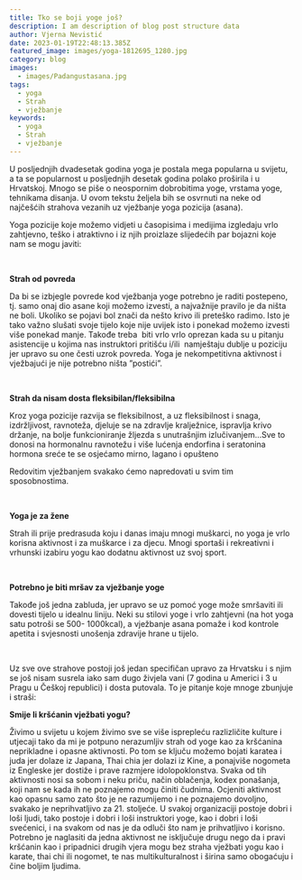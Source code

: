 ```yaml
---
title: Tko se boji yoge još?
description: I am description of blog post structure data
author: Vjerna Nevistić
date: 2023-01-19T22:48:13.385Z
featured_image: images/yoga-1812695_1280.jpg
category: blog
images:
  - images/Padangustasana.jpg
tags:
  - yoga
  - Strah
  - vježbanje
keywords:
  - yoga
  - Strah
  - vježbanje
---
```

U posljednjih dvadesetak godina yoga je postala mega popularna u svijetu, a ta se popularnost u posljednjih desetak godina polako proširila i u Hrvatskoj. Mnogo se piše o neospornim dobrobitima yoge, vrstama yoge, tehnikama disanja. U ovom tekstu željela bih se osvrnuti na neke od najčešćih strahova vezanih uz vježbanje yoga pozicija (asana).

Yoga pozicije koje možemo vidjeti u časopisima i medijima izgledaju vrlo zahtjevno, teško i atraktivno i iz njih proizlaze slijedećih par bojazni koje nam se mogu javiti:

 

**Strah od povreda**

Da bi se izbjegle povrede kod vježbanja yoge potrebno je raditi postepeno, tj. samo onaj dio asane koji možemo izvesti, a najvažnije pravilo je da ništa ne boli. Ukoliko se pojavi bol znači da nešto krivo ili preteško radimo. Isto je tako važno slušati svoje tijelo koje nije uvijek isto i ponekad možemo izvesti više ponekad manje. Takođe treba  biti vrlo vrlo oprezan kada su u pitanju asistencije u kojima nas instruktori pritišću i/ili  namještaju dublje u poziciju jer upravo su one česti uzrok povreda. Yoga je nekompetitivna aktivnost i vježbajući je nije potrebno ništa ”postići”.

 

**Strah da nisam dosta fleksibilan/fleksibilna**

Kroz yoga pozicije razvija se fleksibilnost, a uz fleksibilnost i snaga, izdržljivost, ravnoteža, djeluje se na zdravlje kralježnice, ispravlja krivo držanje, na bolje funkcioniranje žljezda s unutrašnjim izlučivanjem…Sve to donosi na hormonalnu ravnotežu i više lućenja endorfina i seratonina hormona sreće te se osjećamo mirno, lagano i opušteno

Redovitim vježbanjem svakako ćemo napredovati u svim tim sposobnostima.

 

**Yoga je za žene**

Strah ili prije predrasuda koju i danas imaju mnogi muškarci, no yoga je vrlo korisna aktivnost i za muškarce i za djecu. Mnogi sportaši i rekreativni i vrhunski izabiru yogu kao dodatnu aktivnost uz svoj sport.

 

**Potrebno je biti mršav za vježbanje yoge**

Takođe još jedna zabluda, jer upravo se uz pomoć yoge može smršaviti ili dovesti tijelo u idealnu liniju. Neki su stilovi yoge i vrlo zahtjevni (na hot yoga satu potroši se 500- 1000kcal), a vježbanje asana pomaže i kod kontrole apetita i svjesnosti unošenja zdravije hrane u tijelo.

 

Uz sve ove strahove postoji još jedan specifičan upravo za Hrvatsku i s njim se još nisam susrela iako sam dugo živjela vani (7 godina u Americi i 3 u Pragu u Češkoj republici) i dosta putovala. To je pitanje koje mnoge zbunjuje i straši:

**Smije li kršćanin vježbati yogu?**

Živimo u svijetu u kojem živimo sve se više isprepleću razlizličite kulture i utjecaji tako da mi je potpuno nerazumljiv strah od yoge kao za kršćanina neprikladne i opasne aktivnosti. Po tom se ključu možemo bojati karatea i juda jer dolaze iz Japana, Thai chia jer dolazi iz Kine, a ponajviše nogometa iz Engleske jer dostiže i prave razmjere idolopoklonstva. Svaka od tih aktivnosti nosi sa sobom i neku priču, način oblačenja, kodex ponašanja, koji nam se kada ih ne poznajemo mogu činiti čudnima. Ocjeniti aktivnost kao opasnu samo zato što je ne razumijemo i ne poznajemo dovoljno, svakako je neprihvatljivo za 21. stoljeće. U svakoj organizaciji postoje dobri i loši ljudi, tako postoje i dobri i loši instruktori yoge, kao i dobri i loši svećenici, i na svakom od nas je da odluči što nam je prihvatljivo i korisno. Potrebno je naglasiti da jedna aktivnost ne isključuje drugu nego da i pravi kršćanin kao i pripadnici drugih vjera mogu bez straha vježbati yogu kao i karate, thai chi ili nogomet, te nas multikulturalnost i širina samo obogaćuju i čine boljim ljudima.